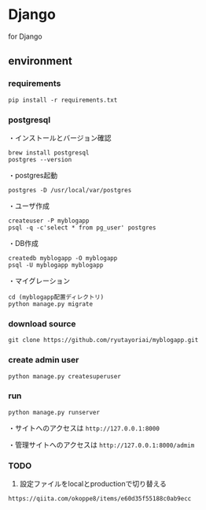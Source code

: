 # Django
for Django

## environment

### requirements

```
pip install -r requirements.txt
```

### postgresql


・インストールとバージョン確認
```
brew install postgresql
postgres --version
```

・postgres起動
```
postgres -D /usr/local/var/postgres
```

・ユーザ作成
```
createuser -P myblogapp
psql -q -c'select * from pg_user' postgres
```

・DB作成
```
createdb myblogapp -O myblogapp
psql -U myblogapp myblogapp
```

・マイグレーション
```
cd (myblogapp配置ディレクトリ)
python manage.py migrate
```

### download source 

```
git clone https://github.com/ryutayoriai/myblogapp.git
```

### create admin user

```
python manage.py createsuperuser
```

### run 

```
python manage.py runserver
```

・サイトへのアクセスは `http://127.0.0.1:8000` 

・管理サイトへのアクセスは `http://127.0.0.1:8000/admim` 

### TODO

1. 設定ファイルをlocalとproductionで切り替える

```
https://qiita.com/okoppe8/items/e60d35f55188c0ab9ecc
```




